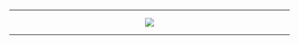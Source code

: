 

<p align="left">
<hr>
<p align="center">
    <img src="https://skillicons.dev/icons?i=html,css,js,php,py,r,java,c,nodejs,mysql,go,vscode,windows"
 </p>
<hr>
